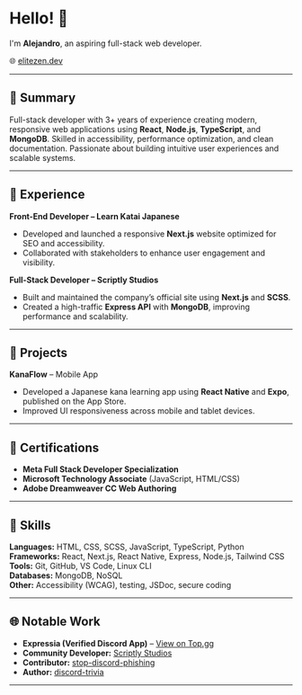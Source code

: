 # Hello! 👋  
I'm **Alejandro**, an aspiring full-stack web developer.  

🌐 [elitezen.dev](https://elitezen.dev)

---

## 🧭 Summary

Full-stack developer with 3+ years of experience creating modern, responsive web applications using **React**, **Node.js**, **TypeScript**, and **MongoDB**. Skilled in accessibility, performance optimization, and clean documentation. Passionate about building intuitive user experiences and scalable systems.

---

## 💼 Experience

**Front-End Developer – Learn Katai Japanese**  
- Developed and launched a responsive **Next.js** website optimized for SEO and accessibility.  
- Collaborated with stakeholders to enhance user engagement and visibility.  

**Full-Stack Developer – Scriptly Studios**  
- Built and maintained the company’s official site using **Next.js** and **SCSS**.  
- Created a high-traffic **Express API** with **MongoDB**, improving performance and scalability.  

---

## 🚀 Projects

**KanaFlow** – Mobile App  
- Developed a Japanese kana learning app using **React Native** and **Expo**, published on the App Store.  
- Improved UI responsiveness across mobile and tablet devices.  

---

## 📜 Certifications

- **Meta Full Stack Developer Specialization**  
- **Microsoft Technology Associate** (JavaScript, HTML/CSS)  
- **Adobe Dreamweaver CC Web Authoring**

---

## 🧰 Skills

**Languages:** HTML, CSS, SCSS, JavaScript, TypeScript, Python  
**Frameworks:** React, Next.js, React Native, Express, Node.js, Tailwind CSS  
**Tools:** Git, GitHub, VS Code, Linux CLI  
**Databases:** MongoDB, NoSQL  
**Other:** Accessibility (WCAG), testing, JSDoc, secure coding  

---

## 🌐 Notable Work

- **Expressia (Verified Discord App)** – [View on Top.gg](https://top.gg/bot/1162922049707192421)  
- **Community Developer:** [Scriptly Studios](https://scriptlystudios.com)  
- **Contributor:** [stop-discord-phishing](https://github.com/nikolaischunk/stop-discord-phishing)  
- **Author:** [discord-trivia](https://elitezen.github.io/discord-trivia-website/)  

---
